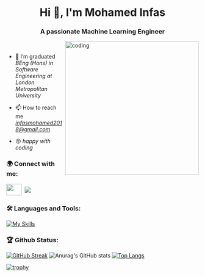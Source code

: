 <h1 align="center">Hi 👋, I'm Mohamed Infas</h1>
<h3 align="center">A passionate Machine Learning Engineer</h3>

<img alt="coding" width="350" align="right" src="https://jnnce.ac.in/jnndemo/aiml.gif"/></br>

- 🌱 I’m graduated *BEng (Hons) in Software Engineering at London Metropolitan University*

- 📫 How to reach me *infasmohamed2018@gmail.com*

- 😜 *happy with coding* 

<h3 align="left">🌍 Connect with me:</h3>

<p align="left">
<a href="https://www.linkedin.com/in/mohammed-infas-9a52b9203/" target="blank"><img align="center" src="https://raw.githubusercontent.com/rahuldkjain/github-profile-readme-generator/master/src/images/icons/Social/linked-in-alt.svg" height="30" width="40" /></a>
<a href="https://www.kaggle.com/mohammedinfas" target="blank"><img align="center" src"https://github.com/rahuldkjain/github-profile-readme-generator/blob/master/src/images/icons/Social/kaggle.svg"/></a>
 <a href="[https://www.kaggle.com/mohammedinfas](https://medium.com/@infasmohamed2018)" target="blank"><img align="center" src="https://github.com/rahuldkjain/github-profile-readme-generator/blob/master/src/images/icons/Social/medium.svg"/></a>
 <a href="[https://www.kaggle.com/mohammedinfas](https://www.hackerrank.com/profile/infasmohamed2018)" target="blank"><img align="center" src"https://github.com/rahuldkjain/github-profile-readme-generator/blob/master/src/images/icons/Social/hackerrank.svg"/></a>
 <a href="https://leetcode.com/infasmohamed2018/" target="blank"><img align="center" src"https://github.com/rahuldkjain/github-profile-readme-generator/blob/master/src/images/icons/Social/kaggle.svg"/></a>
</p>


<h3 align="left">🛠 Languages and Tools:</h3>

[![My Skills](https://skillicons.dev/icons?i=cpp,cs,java,androidstudio,visualstudio,dotnet,vscode,html,css,bootstrap,js,linux,git,github,postman,mongodb,aws,mysql,tensorflow,py,pytorch,LLM,langchain)](https://skillicons.dev)

<h3 align="left">🏆 Github Status:</h3>
<p align="left">

[![GitHub Streak](https://streak-stats.demolab.com?user=InfasMohammed&background=0f222b&ring=f0c726&currStreakNum=fef9d7&sideNums=fef9d7&currStreakLabel=01d293&sideLabels=01d293&dates=fef9d7&hide_border=true&border_radius=10)](https://git.io/streak-stats) 
![Anurag's GitHub stats](https://github-readme-stats.vercel.app/api?username=InfasMohammed&show_icons=true&bg_color=0f222b&title_color=01d293&text_color=fef9d7&icon_color=f0883e&ring_color=f0c726&card_width=50%&hide_border=true&border_radius=10)
[![Top Langs](https://github-readme-stats.vercel.app/api/top-langs/?username=InfasMohammed&layout=compact&bg_color=0f222b&title_color=01d293&text_color=fef9d7&langs_count=10&hide_border=true&border_radius=10)](https://github.com/ZiyahulAnsath/github-readme-stats)
 
[![trophy](https://github-profile-trophy.vercel.app/?username=InfasMohammed&margin-w=15&margin-h=15)](https://github.com/ZiyahulAnsath/github-profile-trophy)
</p>
